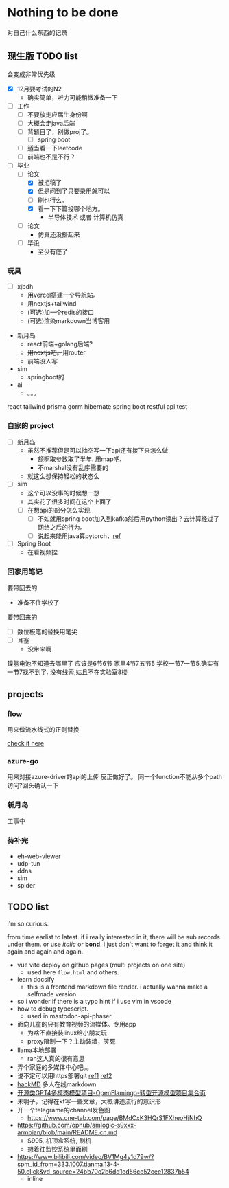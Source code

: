 # Nothing to be done

对自己什么东西的记录

## 现生版 TODO list

会变成非常优先级
- [x] 12月要考试的N2
  - 确实简单，听力可能稍微准备一下
- [ ] 工作
  - [ ] 不要放走应届生身份啊
  - [ ] 大概会走java后端
  - [ ] 背题目了，别做proj了。
    - [ ] spring boot
  - [ ] 适当看一下leetcode
  - [ ] 前端也不是不行？
- [ ] 毕业
  - [ ] 论文
    - [x] 被拒稿了
    - [x] 但是问到了只要录用就可以
    - [ ] 刷也行么。
    - [x] 看一下下篇投哪个地方。
      - 半导体技术 或者 计算机仿真
  - [ ] 论文
    - 仿真还没搭起来
  - [ ] 毕设
    - 至少有底了

### 玩具

- [ ] xjbdh
  - 用vercel搭建一个导航站。
  - 用nextjs+tailwind
  - (可选)加一个redis的接口
  - (可选)渲染markdown当博客用
- 新月岛
  - react前端+golang后端?
  - ~~用nextjs吧。~~用router 
  - 前端没人写
- sim
  - springboot的
- ai
  - 。。。

react
tailwind
prisma
gorm
hibernate
spring boot
restful api
test


### 自家的 project

- [ ] [新月岛](/moonchan-fedi.md)
  - 虽然不推荐但是可以抽空写一下api还有接下来怎么做
    - 额啊取参数取了半年. 用map吧.
    - 不marshal没有乱序需要的
  - 就这么想保持轻松的状态么
- [ ] sim
  - 这个可以没事的时候想一想
  - 其实花了很多时间在这个上面了
  - [ ] 在想api的部分怎么实现
    - [ ] 不如就用spring boot加入到kafka然后用python读出？去计算经过了网络之后的行为。
    - [ ] 说起来能用java算pytorch，[ref](https://docs.djl.ai/jupyter/load_pytorch_model.html)
- [ ] Spring Boot
  - 在看视频捏

### 回家用笔记

要带回去的
- 准备不住学校了

要带回来的
- [ ] 数位板笔的替换用笔尖
- [ ] 耳塞 
  - 没带来啊

镍氢电池不知道去哪里了
应该是6节6节
家里4节7五节5
学校一节7一节5,确实有一节7找不到了.
没有线索,姑且不在实验室8楼


## projects

### flow

用来做流水线式的正则替换

[check it here](/flow.md)

### azure-go

用来对接azure-driver的api的上传
反正做好了。
同一个function不能从多个path访问?回头确认一下

### 新月岛

工事中


### 待补完
- eh-web-viewer
- udp-tun
- ddns
- sim
- spider

## TODO list

i'm so curious.

from time earlist to latest. if i really interested in it, there will be sub records under them. or use *italic* or **bond**. i just don't want to forget it and think it again and again and again.


- vue vite deploy on github pages (multi projects on one site)
  - used here `flow.html` and others.
- learn docsify
  - this is a frontend markdown file render. i actually wanna make a selfmade version
- so i wonder if there is a typo hint if i use vim in vscode
- how to debug typescript.
  - used in mastodon-api-phaser
- 面向儿童的只有教育视频的流媒体。专用app
  - 为啥不直接装linux给小朋友玩
  - proxy限制一下？主动装墙，笑死
- llama本地部署
  - ran这人真的很有意思
- 弄个家庭的多媒体中心吧。。
- 说不定可以用https部署git [ref1](https://stackoverflow.com/questions/15687677/what-is-the-best-way-to-use-git-with-https-or-with-ssh) [ref2](https://docs.github.com/en/get-started/quickstart/set-up-git#password-caching)
- [hackMD](https://github.com/hackmdio/codimd) 多人在线markdown
- [开源类GPT4多模态模型项目-OpenFlamingo-转型开源模型项目集合页](https://bbs.saraba1st.com/2b/thread-2126390-1-1.html)
- 未明子，记得在kf写一些文章，大概讲述流行的意识形
- 开一个telegrame的channel发色图
  - https://www.one-tab.com/page/BMdCxK3HQrS1FXheoHjNhQ
- https://github.com/ophub/amlogic-s9xxx-armbian/blob/main/README.cn.md
  - S905, 机顶盒系统, 刷机
  - 想着往监控系统里面刷
- https://www.bilibili.com/video/BV1Mg4y1d79w/?spm_id_from=333.1007.tianma.13-4-50.click&vd_source=24bb70c2b6dd1ed56ce52cee12837b54
  - inline
